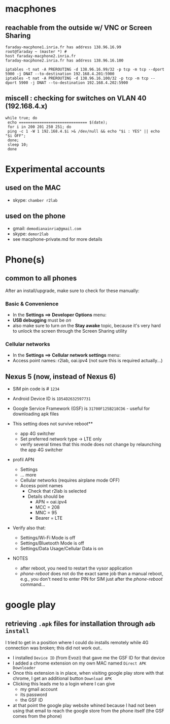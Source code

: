 # macphones

## reachable from the outside w/ VNC or Screen Sharing

```
faraday-macphone1.inria.fr has address 138.96.16.99
root@faraday ~ (master *) #
host faraday-macphone2.inria.fr
faraday-macphone2.inria.fr has address 138.96.16.100
```

```
iptables -t nat -A PREROUTING -d 138.96.16.99/32 -p tcp -m tcp --dport 5900 -j DNAT --to-destination 192.168.4.201:5900
iptables -t nat -A PREROUTING -d 138.96.16.100/32 -p tcp -m tcp --dport 5900 -j DNAT --to-destination 192.168.4.202:5900
```

## miscell : checking for switches on VLAN 40 (192.168.4.x)

```
while true; do
 echo ============================== $(date);
 for i in 200 201 250 251; do
 ping -c 1 -W 1 192.168.4.$i >& /dev/null && echo "$i : YES" || echo "$i OFF";
 done;
 sleep 10;
 done
```

# Experimental accounts

## used on the MAC

* skype: `chamber r2lab`

## used on the phone

* gmail: `demodianainria@gmail.com`
* skype: `demor2lab`
* see macphone-private.md for more details

# Phone(s)

## common to all phones

After an install/upgrade, make sure to check for these manually:

### Basic & Convenience

* In the **Settings ⟹ Developer Options** menu:
* **USB debugging** must be *on*
* also make sure to turn *on* the **Stay awake** topic, because it's very hard to unlock the screen through the Screen Sharing utility

### Cellular networks

* In the **Settings ⟹ Cellular network settings** menu:
* Access point names: r2lab, oai.ipv4 (not sure this is required actually...)

## Nexus 5 (now, instead of Nexus 6)

* SIM pin code is # `1234`
* Android Device ID is `1D54D2632597731`
* Google Service Framework (GSF) is `31700F125B218CD6` - useful for downloading apk files

* This setting does not survive reboot**
  * app 4G switcher
  * Set preferred network type -> LTE only
  * verify several times that this mode does not change by relaunching the app 4G switcher
* profil APN
  * Settings
  * ... more
  * Cellular networks (requires airplane mode OFF)
  * Access point names
    * Check that r2lab is selected
  	 * Details should be
    	* APN = oai.ipv4
    	* MCC = 208
    	* MNC = 95
    	* Bearer = LTE

* Verify also that:
	* Settings/Wi-Fi Mode is off
	* Settings/Bluetooth Mode is off
	* Settings/Data Usage/Cellular Data is on

* NOTES
  * after reboot, you need to restart the vysor application
  * *phone-reboot* does not do the exact same job than a manual reboot, e.g., you don't need to enter PIN for SIM just after the *phone-reboot* command...

# google play

## retrieving `.apk` files for installation through `adb install`

I tried to get in a position where I could do installs remotely while 4G connection was broken; this did not work out..

* I installed `Device ID` (from Evozi) that gave me the GSF ID for that device
* I added a chrome extension on my own MAC named `Direct APK Downloader`
* Once this extension is in place, when visiting google play store with that chrome, I get an additional button `Download APK`
* Clicking this leads me to a login where I can give
  * my gmail account
  * its password
  * the GSF ID
* at that point the google play website whined because I had not been using that email to reach the google store from the phone itself (the GSF comes from the phone)

